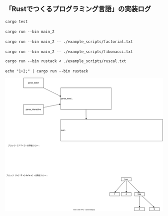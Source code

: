 ## 「Rustでつくるプログラミング言語」の実装ログ

```
cargo test

cargo run --bin main_2

cargo run --bin main_2 -- ./example_scripts/factorial.txt

cargo run --bin main_2 -- ./example_scripts/fibonacci.txt

```

```
cargo run --bin rustack < ./example_scripts/ruscal.txt

echo "1+2;" | cargo run --bin rustack
```

![](./architecture.drawio.svg)

